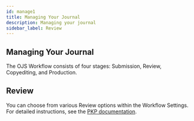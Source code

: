 ```yaml
---
id: manage1
title: Managing Your Journal
description: Managing your journal
sidebar_label: Review
---
```


## Managing Your Journal
The OJS Workflow consists of four stages: Submission, Review, Copyediting, and Production.

## Review
You can choose from various Review options within the Workflow Settings. For detailed instructions, see the [PKP documentation](https://docs.pkp.sfu.ca/learning-ojs/en/settings-workflow#review).
